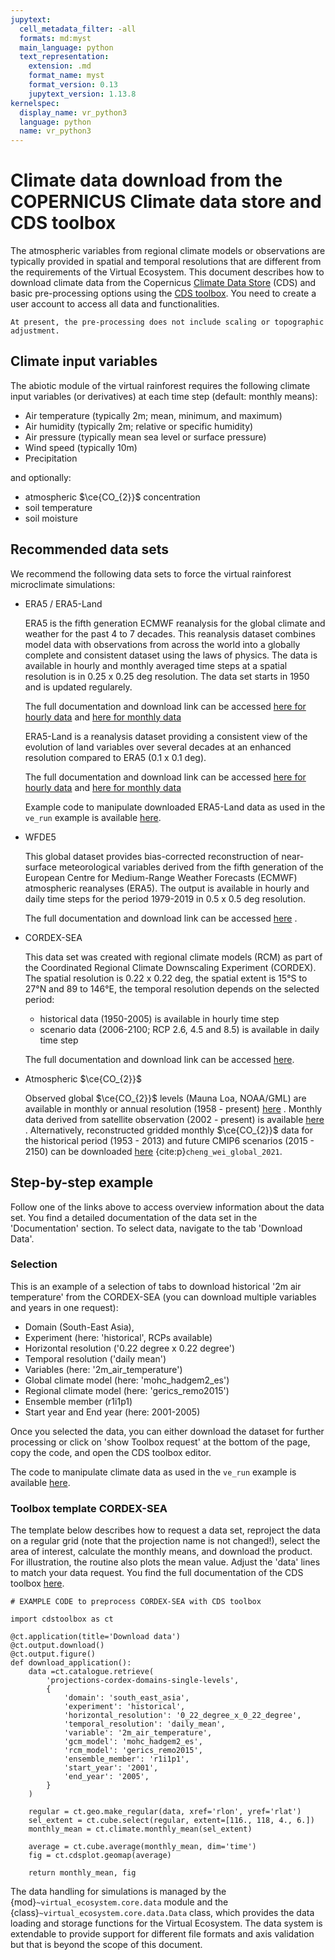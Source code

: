 ```yaml
---
jupytext:
  cell_metadata_filter: -all
  formats: md:myst
  main_language: python
  text_representation:
    extension: .md
    format_name: myst
    format_version: 0.13
    jupytext_version: 1.13.8
kernelspec:
  display_name: vr_python3
  language: python
  name: vr_python3
---
```


# Climate data download from the COPERNICUS Climate data store and CDS toolbox

The atmospheric variables from regional climate models or observations are typically
provided in spatial and temporal resolutions that are different from the requirements
of the Virtual Ecosystem. This document describes how to download climate data from
the Copernicus [Climate Data Store](https://cds.climate.copernicus.eu/) (CDS) and basic
pre-processing options using the
[CDS toolbox](https://cds.climate.copernicus.eu/cdsapp#!/toolbox).
You need to create a user account to access all data and functionalities.

```{note}
At present, the pre-processing does not include scaling or topographic adjustment.
```

## Climate input variables

The abiotic module of the virtual rainforest requires the following climate input
variables (or derivatives) at each time step (default: monthly means):

* Air temperature (typically 2m; mean, minimum, and maximum)
* Air humidity (typically 2m; relative or specific humidity)
* Air pressure (typically mean sea level or surface pressure)
* Wind speed (typically 10m)
* Precipitation
  
and optionally:

* atmospheric $\ce{CO_{2}}$ concentration
* soil temperature
* soil moisture

## Recommended data sets

We recommend the following data sets to force the virtual rainforest microclimate
simulations:

* ERA5 / ERA5-Land
  
  ERA5 is the fifth generation ECMWF reanalysis for the global climate and weather for
  the past 4 to 7 decades. This reanalysis dataset combines model data with
  observations from across the world into a globally complete and consistent dataset
  using the laws of physics. The data is available in hourly and monthly averaged time
  steps at a spatial resolution is in 0.25 x 0.25 deg resolution. The data set starts
  in 1950 and is updated regularely.

  The full documentation and download link can be accessed
  [here for hourly data](https://cds.climate.copernicus.eu/cdsapp#!/dataset/reanalysis-era5-single-levels?tab=overview)
  and [here for monthly data](https://cds.climate.copernicus.eu/cdsapp#!/dataset/reanalysis-era5-single-levels-monthly-means?tab=overview)

  ERA5-Land is a reanalysis dataset providing a consistent view of the evolution of land
  variables over several decades at an enhanced resolution compared to ERA5 (0.1 x 0.1
  deg).

  The full documentation and download link can be accessed
  [here for hourly data](https://cds.climate.copernicus.eu/cdsapp#!/dataset/reanalysis-era5-land?tab=overview)
  and [here for monthly data](https://cds.climate.copernicus.eu/cdsapp#!/dataset/reanalysis-era5-land-monthly-means?tab=overview)

  Example code to manipulate downloaded ERA5-Land data as used in the `ve_run` example
  is available [here](../../../virtual_ecosystem/example_data/generation_scripts/climate_example_data.py).

* WFDE5
  
  This global dataset provides bias-corrected reconstruction of near-surface
  meteorological variables derived from the fifth generation of the European Centre for
  Medium-Range Weather Forecasts (ECMWF) atmospheric reanalyses (ERA5). The output is
  available in hourly and daily time steps for the period 1979-2019 in 0.5 x 0.5 deg
  resolution.
  
  The full documentation and download link can be accessed
  [here](https://cds.climate.copernicus.eu/cdsapp#!/dataset/derived-near-surface-meteorological-variables?tab=overview)
  .

* CORDEX-SEA
  
    This data set was created with regional climate models (RCM) as part of the
    Coordinated Regional Climate Downscaling Experiment (CORDEX). The spatial
    resolution is 0.22 x 0.22 deg, the spatial extent is 15°S to 27°N and 89 to 146°E,
    the temporal resolution depends on the selected period:
  * historical data (1950-2005) is available in hourly time step
  * scenario data (2006-2100; RCP 2.6, 4.5 and 8.5) is available in daily time step
  
  The full documentation and download link can be accessed [here](https://cds.climate.copernicus.eu/cdsapp#!/dataset/projections-cordex-domains-single-levels?tab=overview).

* Atmospheric $\ce{CO_{2}}$
  
  Observed global $\ce{CO_{2}}$ levels (Mauna Loa, NOAA/GML) are available in monthly or
  annual resolution (1958 - present) [here](https://gml.noaa.gov/ccgg/trends/graph.html)
  .  Monthly data derived from satellite observation (2002 - present) is available
  [here](https://cds.climate.copernicus.eu/cdsapp#!/dataset/satellite-carbon-dioxide?tab=overview)
  . Alternatively, reconstructed gridded monthly $\ce{CO_{2}}$ data for the historical
  period (1953 - 2013) and future CMIP6 scenarios (2015 - 2150) can be downloaded
  [here](https://zenodo.org/record/5021361) {cite:p}`cheng_wei_global_2021`.
  
## Step-by-step example

Follow one of the links above to access overview information about the data set. You
find a detailed documentation of the data set in the 'Documentation' section. To select
data, navigate to the tab 'Download Data'.

### Selection

This is an example of a selection of tabs to download historical '2m air temperature'
from the CORDEX-SEA (you can download multiple variables and years in one request):

* Domain (South-East Asia),
* Experiment (here: 'historical', RCPs available)
* Horizontal resolution ('0.22 degree x 0.22 degree')
* Temporal resolution ('daily mean')
* Variables (here: '2m_air_temperature')
* Global climate model (here: 'mohc_hadgem2_es')
* Regional climate model (here: 'gerics_remo2015')
* Ensemble member (r1i1p1)
* Start year and End year (here: 2001-2005)

Once you selected the data, you can either download the dataset for further processing
or click on 'show Toolbox request' at the bottom of the page, copy the code, and open
the CDS toolbox editor.

The code to manipulate climate data as used in the `ve_run` example is available
[here](../../../virtual_ecosystem/example_data/generation_scripts/climate_example_data.py).

### Toolbox template CORDEX-SEA

The template below describes how to request a data set, reproject the data on a regular
grid (note that the projection name is not changed!), select the area of interest,
calculate the monthly means, and download the product. For illustration, the routine
also plots the mean value. Adjust the 'data' lines to match your data request. You find
the full documentation of the CDS toolbox [here](https://cds.climate.copernicus.eu/toolbox/doc/index.html).

```{code-block} ipython
# EXAMPLE CODE to preprocess CORDEX-SEA with CDS toolbox

import cdstoolbox as ct

@ct.application(title='Download data')
@ct.output.download()
@ct.output.figure()
def download_application():
    data =ct.catalogue.retrieve(
        'projections-cordex-domains-single-levels',
        {
            'domain': 'south_east_asia',
            'experiment': 'historical',
            'horizontal_resolution': '0_22_degree_x_0_22_degree',
            'temporal_resolution': 'daily_mean',
            'variable': '2m_air_temperature',
            'gcm_model': 'mohc_hadgem2_es',
            'rcm_model': 'gerics_remo2015',
            'ensemble_member': 'r1i1p1',
            'start_year': '2001',
            'end_year': '2005',
        }
    )

    regular = ct.geo.make_regular(data, xref='rlon', yref='rlat')
    sel_extent = ct.cube.select(regular, extent=[116., 118, 4., 6.])
    monthly_mean = ct.climate.monthly_mean(sel_extent)
    
    average = ct.cube.average(monthly_mean, dim='time')
    fig = ct.cdsplot.geomap(average)

    return monthly_mean, fig
```

The data handling for simulations is managed by the {mod}`~virtual_ecosystem.core.data`
module and the {class}`~virtual_ecosystem.core.data.Data` class, which provides the
data loading and storage functions for the Virtual Ecosystem. The data system is
extendable to provide support for different file formats and axis validation but that is
beyond the scope of this document.
